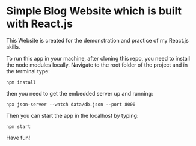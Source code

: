 # Simple Blog Website which is built with React.js

This Website is created for the demonstration and practice of my React.js skills.

To run this app in your machine, after cloning this repo, you need to install the node modules locally. Navigate to the root folder of the project and in the terminal type:

`npm install`

then you need to get the embedded server up and running:

`npx json-server --watch data/db.json --port 8000`

Then you can start the app in the localhost by typing:

`npm start`

Have fun!
